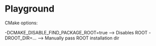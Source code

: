 # Playground

CMake options:

-DCMAKE_DISABLE_FIND_PACKAGE_ROOT=true --> Disables ROOT
-DROOT_DIR=... --> Manually pass ROOT installation dir
